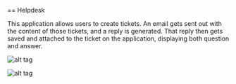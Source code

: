 == Helpdesk

This application allows users to create tickets. An email gets sent out with the content of those tickets, and a reply is generated. That reply then gets saved and attached to the ticket on the application, displaying both question and answer.

![alt tag](http://i.imgur.com/pQ8sYuD.png)

![alt tag](http://i.imgur.com/FeDj2ol.png)